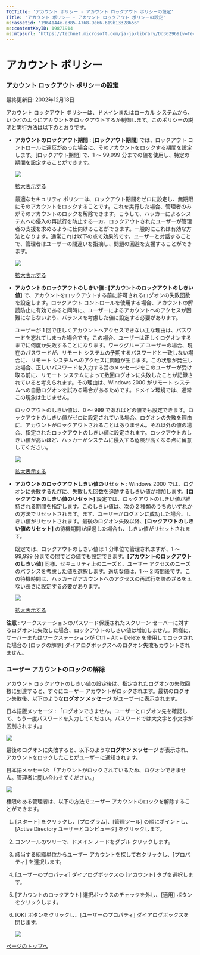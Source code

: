 ```yaml
---
TOCTitle: 'アカウント ポリシー ‐ アカウント ロックアウト ポリシーの設定'
Title: 'アカウント ポリシー ‐ アカウント ロックアウト ポリシーの設定'
ms:assetid: '1964144e-e385-4768-9e66-619b13328656'
ms:contentKeyID: 19871914
ms:mtpsurl: 'https://technet.microsoft.com/ja-jp/library/Dd362969(v=TechNet.10)'
---
```


アカウント ポリシー
===================

### アカウント ロックアウト ポリシーの設定

最終更新日: 2002年12月18日

アカウント ロックアウト ポリシーは、ドメインまたはローカル システムから、いつどのようにアカウントをロックアウトするか制御します。このポリシーの説明と実行方法は以下のとおりです。

-   **アカウントのロックアウト期間** : **\[ロックアウト期間\]** では、ロックアウト コントロールに違反があった場合に、そのアカウントをロックする期間を設定します。\[ロックアウト期間\] で、1 ～ 99,999 分までの値を使用し、特定の期間を設定することができます。

    ![](images/Dd362969.w2kab016s(ja-jp,TechNet.10).gif)

    [拡大表示する](https://technet.microsoft.com/ja-jp/dd362969.w2kab016(ja-jp,technet.10).gif)

    最適なセキュリティ ポリシーは、ロックアウト期間をゼロに設定し、無期限にそのアカウントをロックすることです。これを実行した場合、管理者のみがそのアカウントのロックを解除できます。こうして、ハッカーによるシステムへの侵入の再試行を防止する一方、ロックアウトされたユーザーが管理者の支援を求めるように仕向けることができます。一般的にこれは有効な方法となります。通常これは以下の点で効果的です。ユーザーと対話することで、管理者はユーザーの間違いを指摘し、問題の回避を支援することができます。

    ![](images/Dd362969.w2kab017s(ja-jp,TechNet.10).gif)

    [拡大表示する](https://technet.microsoft.com/ja-jp/dd362969.w2kab017(ja-jp,technet.10).gif)

-   **アカウントのロックアウトのしきい値** : **\[アカウントのロックアウトのしきい値\]** で、アカウントをロックアウトする前に許可されるログオンの失敗回数を設定します。ロックアウト コントロールを使用する場合、アカウントの解読防止に有効であると同時に、ユーザーによるアカウントへのアクセスが困難にならないよう、バランスを考慮した値に設定する必要があります。

    ユーザーが 1 回で正しくアカウントへアクセスできない主な理由は、パスワードを忘れてしまった場合です。この場合、ユーザーは正しくログオンするまでに何度か失敗することになります。ワークグループ ユーザーの場合、現在のパスワードが、リモート システムの予期するパスワードと一致しない場合に、リモート システムへのアクセスに問題が生じます。この状態が発生した場合、正しいパスワードを入力する旨のメッセージをこのユーザーが受け取る前に、リモート システムによって数回ログオンに失敗したことが記録されていると考えられます。その理由は、Windows 2000 がリモート システムへの自動ログオンを試みる場合があるためです。ドメイン環境では、通常この現象は生じません。

    ロックアウトのしきい値は、0 ～ 999 であればどの値でも設定できます。ロックアウトのしきい値がゼロに設定されている場合、ログオンの失敗を理由に、アカウントがロックアウトされることはありません。それ以外の値の場合、指定されたロックアウトのしきい値に設定されます。ロックアウトのしきい値が高いほど、ハッカーがシステムに侵入する危険が高くなる点に留意してください。

    ![](images/Dd362969.w2kab018s(ja-jp,TechNet.10).gif)

    [拡大表示する](https://technet.microsoft.com/ja-jp/dd362969.w2kab018(ja-jp,technet.10).gif)

-   **アカウントのロックアウトしきい値のリセット** : Windows 2000 では、ログオンに失敗するたびに、失敗した回数を追跡するしきい値が増加します。**\[ロックアウトのしきい値のリセット\]** 設定では、ロックアウトのしきい値が維持される期間を指定します。このしきい値は、次の 2 種類のうちのいずれかの方法でリセットされます。まず、ユーザーがログオンに成功した場合、しきい値がリセットされます。最後のログオン失敗以降、**\[ロックアウトのしきい値のリセット\]** の待機期間が経過した場合も、しきい値がリセットされます。

    既定では、ロックアウトのしきい値は 1 分単位で管理されますが、1 ～ 99,999 分までの間でどの値でも設定できます。**\[アカウントのロックアウトのしきい値\]** 同様、セキュリティ上のニーズと、ユーザー アクセスのニーズのバランスを考慮した値を選択します。適切な値は、1 ～ 2 時間後です。この待機時間は、ハッカーがアカウントへのアクセスの再試行を諦めざるをえない長さに設定する必要があります。

    ![](images/Dd362969.w2kab019s(ja-jp,TechNet.10).gif)

    [拡大表示する](https://technet.microsoft.com/ja-jp/dd362969.w2kab019(ja-jp,technet.10).gif)

**注意** : ワークステーションのパスワード保護されたスクリーン セーバーに対するログオンに失敗した場合、ロックアウトのしきい値は増加しません。同様に、サーバーまたはワークステーションが Ctrl + Alt + Delete を使用してロックされた場合の \[ロックの解除\] ダイアログボックスへのログオン失敗もカウントされません。

### ユーザー アカウントのロックの解除

アカウント ロックアウトのしきい値の設定後は、指定されたログオンの失敗回数に到達すると、すぐにユーザー アカウントがロックされます。最初のログオン失敗後、以下のような**ログオン メッセージ** がユーザーに表示されます。

日本語版メッセージ : 「ログオンできません。ユーザーとログオン先を確認して、もう一度パスワードを入力してください。パスワードでは大文字と小文字が区別されます。」

![](images/Dd362969.w2kab020(ja-jp,TechNet.10).gif)

最後のログオンに失敗すると、以下のような**ログオン メッセージ** が表示され、アカウントをロックしたことがユーザーに通知されます。

日本語メッセージ: 「アカウントがロックされているため、ログオンできません。管理者に問い合わせてください。」

![](images/Dd362969.w2kab021(ja-jp,TechNet.10).gif)

権限のある管理者は、以下の方法でユーザー アカウントのロックを解除することができます。

1.  \[スタート\] をクリックし、\[プログラム\]、\[管理ツール\] の順にポイントし、\[Active Directory ユーザーとコンピュータ\] をクリックします。

2.  コンソールのツリーで、ドメイン ノードをダブル クリックします。

3.  該当する組織単位からユーザー アカウントを探して右クリックし、\[プロパティ\] を選択します。

4.  \[ユーザーのプロパティ\] ダイアログボックスの \[アカウント\] タブを選択します。

5.  \[アカウントのロックアウト\] 選択ボックスのチェックを外し、\[適用\] ボタンをクリックします。

6.  \[OK\] ボタンをクリックし、\[ユーザーのプロパティ\] ダイアログボックスを閉じます。

    ![](images/Dd362969.w2kab022(ja-jp,TechNet.10).gif)

[](#mainsection)[ページのトップへ](#mainsection)
